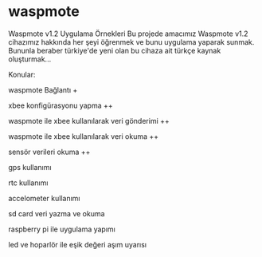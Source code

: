 # waspmote
Waspmote v1.2 Uygulama Örnekleri
Bu projede amacımız Waspmote v1.2 cihazımız hakkında her şeyi öğrenmek ve bunu uygulama yaparak sunmak.
Bununla beraber türkiye'de yeni olan bu cihaza ait türkçe kaynak oluşturmak...

Konular:

waspmote Bağlantı +

xbee konfigürasyonu yapma ++

waspmote ile xbee kullanılarak veri gönderimi ++

waspmote ile xbee kullanılarak veri okuma ++

sensör verileri okuma ++

gps kullanımı

rtc kullanımı

accelometer kullanımı

sd card veri yazma ve okuma

raspberry pi ile uygulama yapımı


led ve hoparlör ile eşik değeri aşım uyarısı 

